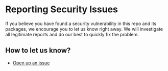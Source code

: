 # Reporting Security Issues

If you believe you have found a security vulnerability in this repo and its packages, we encourage you to let us know right away. We will investigate all legitimate reports and do our best to quickly fix the problem.

## How to let us know?

- [Open up an issue](https://github.com/Tap30/baquex/issues/new?assignees=mimshins&labels=security,"priority:high"&projects=&template=bug_report.md&title=fix(security):)
